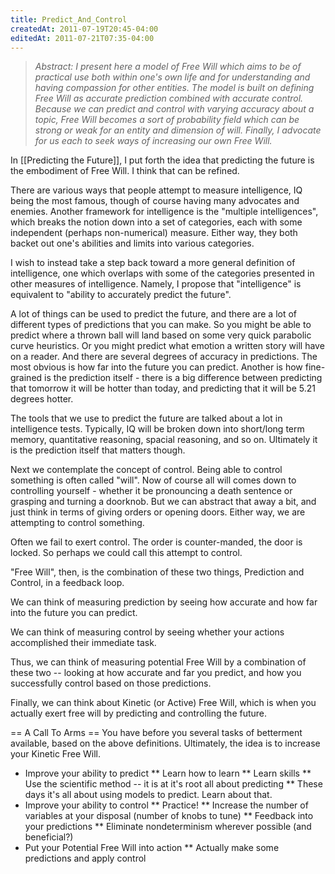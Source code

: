 ```yaml
---
title: Predict_And_Control
createdAt: 2011-07-19T20:45-04:00
editedAt: 2011-07-21T07:35-04:00
---
```


<blockquote><i>Abstract: I present here a model of Free Will which aims to be of practical use both within one's own life and for understanding and having compassion for other entities. The model is built on defining Free Will as accurate prediction combined with accurate control. Because we can predict and control with varying accuracy about a topic, Free Will becomes a sort of probability field which can be strong or weak for an entity and dimension of will. Finally, I advocate for us each to seek ways of increasing our own Free Will.</i></blockquote>

In [[Predicting the Future]], I put forth the idea that predicting the future is the embodiment of Free Will. I think that can be refined.

There are various ways that people attempt to measure intelligence, IQ being the most famous, though of course having many advocates and enemies. Another framework for intelligence is the "multiple intelligences", which breaks the notion down into a set of categories, each with some independent (perhaps non-numerical) measure. Either way, they both backet out one's abilities and limits into various categories.

I wish to instead take a step back toward a more general definition of intelligence, one which overlaps with some of the categories presented in other measures of intelligence. Namely, I propose that "intelligence" is equivalent to "ability to accurately predict the future".

A lot of things can be used to predict the future, and there are a lot of different types of predictions that you can make. So you might be able to predict where a thrown ball will land based on some very quick parabolic curve heuristics. Or you might predict what emotion a written story will have on a reader. And there are several degrees of accuracy in predictions. The most obvious is how far into the future you can predict. Another is how fine-grained is the prediction itself - there is a big difference between predicting that tomorrow it will be hotter than today, and predicting that it will be 5.21 degrees hotter.

The tools that we use to predict the future are talked about a lot in intelligence tests. Typically, IQ will be broken down into short/long term memory, quantitative reasoning, spacial reasoning, and so on. Ultimately it is the prediction itself that matters though.

Next we contemplate the concept of control. Being able to control something is often called "will". Now of course all will comes down to controlling yourself - whether it be pronouncing a death sentence or grasping and turning a doorknob. But we can abstract that away a bit, and just think in terms of giving orders or opening doors. Either way, we are attempting to control something.

Often we fail to exert control. The order is counter-manded, the door is locked. So perhaps we could call this attempt to control.

"Free Will", then, is the combination of these two things, Prediction and Control, in a feedback loop.

We can think of measuring prediction by seeing how accurate and how far into the future you can predict.

We can think of measuring control by seeing whether your actions accomplished their immediate task.

Thus, we can think of measuring potential Free Will by a combination of these two -- looking at how accurate and far you predict, and how you successfully control based on those predictions.

Finally, we can think about Kinetic (or Active) Free Will, which is when you actually exert free will by predicting and controlling the future.

== A Call To Arms ==
You have before you several tasks of betterment available, based on the above definitions. Ultimately, the idea is to increase your Kinetic Free Will.

* Improve your ability to predict
** Learn how to learn
** Learn skills
** Use the scientific method -- it is at it's root all about predicting
** These days it's all about using models to predict. Learn about that.
* Improve your ability to control
** Practice!
** Increase the number of variables at your disposal (number of knobs to tune)
** Feedback into your predictions
** Eliminate nondeterminism wherever possible (and beneficial?)
* Put your Potential Free Will into action
** Actually make some predictions and apply control


